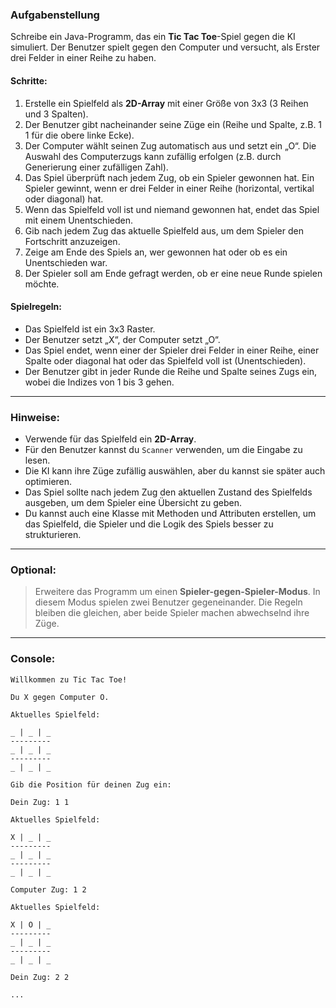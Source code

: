 ### Aufgabenstellung

Schreibe ein Java-Programm, das ein **Tic Tac Toe**-Spiel gegen die KI simuliert. Der Benutzer spielt gegen den Computer und versucht, als Erster drei Felder in einer Reihe zu haben.

#### Schritte:

1. Erstelle ein Spielfeld als **2D-Array** mit einer Größe von 3x3 (3 Reihen und 3 Spalten).
2. Der Benutzer gibt nacheinander seine Züge ein (Reihe und Spalte, z.B. 1 1 für die obere linke Ecke).
3. Der Computer wählt seinen Zug automatisch aus und setzt ein „O“. Die Auswahl des Computerzugs kann zufällig erfolgen (z.B. durch Generierung einer zufälligen Zahl).
4. Das Spiel überprüft nach jedem Zug, ob ein Spieler gewonnen hat. Ein Spieler gewinnt, wenn er drei Felder in einer Reihe (horizontal, vertikal oder diagonal) hat.
5. Wenn das Spielfeld voll ist und niemand gewonnen hat, endet das Spiel mit einem Unentschieden.
6. Gib nach jedem Zug das aktuelle Spielfeld aus, um dem Spieler den Fortschritt anzuzeigen.
7. Zeige am Ende des Spiels an, wer gewonnen hat oder ob es ein Unentschieden war.
8. Der Spieler soll am Ende gefragt werden, ob er eine neue Runde spielen möchte.

#### Spielregeln:
- Das Spielfeld ist ein 3x3 Raster.
- Der Benutzer setzt „X“, der Computer setzt „O“.
- Das Spiel endet, wenn einer der Spieler drei Felder in einer Reihe, einer Spalte oder diagonal hat oder das Spielfeld voll ist (Unentschieden).
- Der Benutzer gibt in jeder Runde die Reihe und Spalte seines Zugs ein, wobei die Indizes von 1 bis 3 gehen.

---

### Hinweise:

- Verwende für das Spielfeld ein **2D-Array**.
- Für den Benutzer kannst du `Scanner` verwenden, um die Eingabe zu lesen.
- Die KI kann ihre Züge zufällig auswählen, aber du kannst sie später auch optimieren.
- Das Spiel sollte nach jedem Zug den aktuellen Zustand des Spielfelds ausgeben, um dem Spieler eine Übersicht zu geben.
- Du kannst auch eine Klasse mit Methoden und Attributen erstellen, um das Spielfeld, die Spieler und die Logik des Spiels besser zu strukturieren.

---

### Optional:

> Erweitere das Programm um einen **Spieler-gegen-Spieler-Modus**. In diesem Modus spielen zwei Benutzer gegeneinander. Die Regeln bleiben die gleichen, aber beide Spieler machen abwechselnd ihre Züge.

---

### Console:

```plaintext
Willkommen zu Tic Tac Toe!

Du X gegen Computer O.

Aktuelles Spielfeld:

_ | _ | _
---------
_ | _ | _
---------
_ | _ | _

Gib die Position für deinen Zug ein:

Dein Zug: 1 1

Aktuelles Spielfeld:

X | _ | _
---------
_ | _ | _
---------
_ | _ | _

Computer Zug: 1 2

Aktuelles Spielfeld:

X | O | _
---------
_ | _ | _
---------
_ | _ | _

Dein Zug: 2 2

...
```
